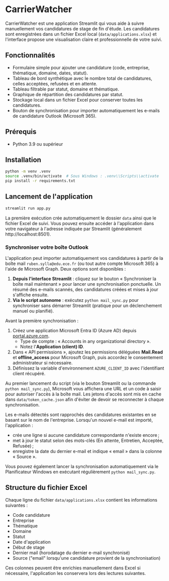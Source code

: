 # CarrierWatcher

CarrierWatcher est une application Streamlit qui vous aide à suivre manuellement vos candidatures de stage de fin d'étude. Les candidatures sont enregistrées dans un fichier Excel local (`data/applications.xlsx`) et l'interface propose une visualisation claire et professionnelle de votre suivi.

## Fonctionnalités

- Formulaire simple pour ajouter une candidature (code, entreprise, thématique, domaine, dates, statut).
- Tableau de bord synthétique avec le nombre total de candidatures, celles acceptées, refusées et en attente.
- Tableau filtrable par statut, domaine et thématique.
- Graphique de répartition des candidatures par statut.
- Stockage local dans un fichier Excel pour conserver toutes les candidatures.
- Bouton de synchronisation pour importer automatiquement les e-mails de candidature Outlook (Microsoft 365).

## Prérequis

- Python 3.9 ou supérieur

## Installation

```bash
python -m venv .venv
source .venv/bin/activate  # Sous Windows : .venv\\Scripts\\activate
pip install -r requirements.txt
```

## Lancement de l'application

```bash
streamlit run app.py
```

La première exécution crée automatiquement le dossier `data` ainsi que le fichier Excel de suivi. Vous pouvez ensuite accéder à l'application dans votre navigateur à l'adresse indiquée par Streamlit (généralement http://localhost:8501).

### Synchroniser votre boîte Outlook

L'application peut importer automatiquement vos candidatures à partir de la boîte mail `ruben.sylla@edu.ece.fr` (ou tout autre compte Microsoft 365) à l'aide de Microsoft Graph. Deux options sont disponibles :

1. **Depuis l'interface Streamlit** : cliquez sur le bouton « Synchroniser la boîte mail maintenant » pour lancer une synchronisation ponctuelle. Un résumé des e-mails scannés, des candidatures créées et mises à jour s'affiche ensuite.
2. **Via le script autonome** : exécutez `python mail_sync.py` pour synchroniser sans démarrer Streamlit (pratique pour un déclenchement manuel ou planifié).

Avant la première synchronisation :

1. Créez une application Microsoft Entra ID (Azure AD) depuis [portal.azure.com](https://portal.azure.com).
   - Type de compte : « Accounts in any organizational directory ».
   - Notez l'**Application (client) ID**.
2. Dans « API permissions », ajoutez les permissions déléguées **Mail.Read** et **offline_access** pour Microsoft Graph, puis accordez le consentement administrateur si nécessaire.
3. Définissez la variable d'environnement `AZURE_CLIENT_ID` avec l'identifiant client récupéré.

Au premier lancement du script (via le bouton Streamlit ou la commande `python mail_sync.py`), Microsoft vous affichera une URL et un code à saisir pour autoriser l'accès à la boîte mail. Les jetons d'accès sont mis en cache dans `data/token_cache.json` afin d'éviter de devoir se reconnecter à chaque synchronisation.

Les e-mails détectés sont rapprochés des candidatures existantes en se basant sur le nom de l'entreprise. Lorsqu'un nouvel e-mail est importé, l'application :

- crée une ligne si aucune candidature correspondante n'existe encore ;
- met à jour le statut selon des mots-clés (En attente, Entretien, Acceptée, Refusée) ;
- enregistre la date du dernier e-mail et indique « email » dans la colonne « Source ».

Vous pouvez également lancer la synchronisation automatiquement via le Planificateur Windows en exécutant régulièrement `python mail_sync.py`.

## Structure du fichier Excel

Chaque ligne du fichier `data/applications.xlsx` contient les informations suivantes :

- Code candidature
- Entreprise
- Thématique
- Domaine
- Statut
- Date d'application
- Début de stage
- Dernier mail (horodatage du dernier e-mail synchronisé)
- Source ("email" lorsqu'une candidature provient de la synchronisation)

Ces colonnes peuvent être enrichies manuellement dans Excel si nécessaire, l'application les conservera lors des lectures suivantes.
